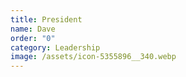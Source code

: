 ```yaml
---
title: President
name: Dave
order: "0"
category: Leadership
image: /assets/icon-5355896__340.webp
---
```

